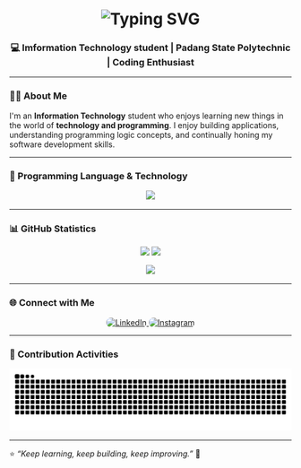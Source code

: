 <!-- Profil GitHub - Dzaki Naufal Putra -->

<h1 align="center">
  <img src="https://readme-typing-svg.herokuapp.com?font=Fira+Code&weight=500&size=28&pause=1000&color=FFFFFF&center=true&vCenter=true&width=500&lines=Hi%2C+I'm+Dzaki+Naufal+Putra;Welcome+to+my+GitHub+Profile!;Coding+is+my+passion+🚀" alt="Typing SVG" />
</h1>

<h3 align="center">💻 Imformation Technology student | Padang State Polytechnic | Coding Enthusiast</h3>

---

### 👨‍💻 About Me

I'm an **Information Technology** student who enjoys learning new things in the world of **technology and programming**.
I enjoy building applications, understanding programming logic concepts, and continually honing my software development skills.

---

### 🧠 Programming Language & Technology
<p align="center">
  <img src="https://skillicons.dev/icons?i=html,css,js,php,laravel,python,java,mysql,figma,react,bootstrap,tailwind&perline=6&theme=dark" />
</p>





---

### 📊 GitHub Statistics
<p align="center">
  <img src="https://github-readme-stats.vercel.app/api?username=DzakiNaufal&show_icons=true&theme=tokyonight&count_private=true" height="165">
  <img src="https://github-readme-streak-stats.herokuapp.com/?user=DzakiNaufal&theme=tokyonight" height="165">
</p>

<p align="center">
  <img src="https://github-readme-stats.vercel.app/api/top-langs/?username=DzakiNaufal&layout=compact&theme=tokyonight" />
</p>

---

### 🌐 Connect with Me
<p align="center">
  <a href="https://www.linkedin.com/in/dzakinaufal14" target="_blank" title="LinkedIn - Dzaki Naufal Putra">
    <img 
      src="https://img.shields.io/badge/LinkedIn-%230A66C2.svg?&style=for-the-badge&logo=linkedin&logoColor=white"
      alt="LinkedIn"
      style="border-radius: 8px; transition: transform 0.2s ease-in-out;"
      onmouseover="this.style.transform='scale(1.1)';"
      onmouseout="this.style.transform='scale(1)';"
    />
  </a>
  <a href="https://www.instagram.com/dzaakk1" target="_blank" title="Instagram - @dzaakk1">
    <img 
      src="https://img.shields.io/badge/Instagram-%23E4405F.svg?&style=for-the-badge&logo=instagram&logoColor=white"
      alt="Instagram"
      style="border-radius: 8px; transition: transform 0.2s ease-in-out;"
      onmouseover="this.style.transform='scale(1.1)';"
      onmouseout="this.style.transform='scale(1)';"
    />
  </a>
</p>


---

### 🐍 Contribution Activities
<p align="center">
  <img src="https://github.com/DzakiNaufal/DzakiNaufal/blob/output/github-contribution-grid-snake.svg" alt="snake animation" />
</p>

---

⭐ *“Keep learning, keep building, keep improving.”* 🚀
